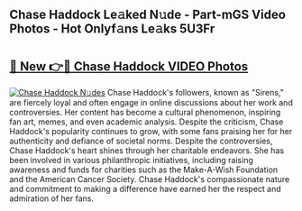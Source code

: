## Chase Haddock Le𝚊ked N𝚞de - Part-mGS Video Photos - Hot Onlyf𝚊ns Le𝚊ks 5U3Fr

# <h2><a href="http://ac51872.deff.icu/?id=Chase+Haddock">🔗 New 👉🔴 Chase Haddock VIDEO Photos</a></h2>

[![Chase Haddock N𝚞des](https://i.imgur.com/rIISA9y.gif)](http://ac51872.deff.icu/?id=Chase+Haddock)
Chase Haddock's followers, known as "Sirens," are fiercely loyal and often engage in online discussions about her work and controversies. Her content has become a cultural phenomenon, inspiring fan art, memes, and even academic analysis. Despite the criticism, Chase Haddock's popularity continues to grow, with some fans praising her for her authenticity and defiance of societal norms. Despite the controversies, Chase Haddock's heart shines through her charitable endeavors. She has been involved in various philanthropic initiatives, including raising awareness and funds for charities such as the Make-A-Wish Foundation and the American Cancer Society. Chase Haddock's compassionate nature and commitment to making a difference have earned her the respect and admiration of her fans.
